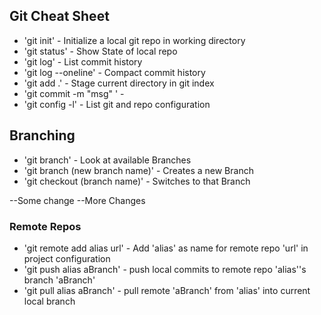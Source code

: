 ## Git Cheat Sheet

* 'git init' - Initialize a local git repo in working    directory
* 'git status' - Show State of local repo
* 'git log' - List commit history
* 'git log --oneline' - Compact commit history
* 'git add .' - Stage current directory in git index
* 'git commit -m "msg" ' -
* 'git config -l' - List git and repo configuration


## Branching
* 'git branch' - Look at available Branches
* 'git branch (new branch name)' - Creates a new Branch
* 'git checkout (branch name)' - Switches to that Branch

--Some change
--More Changes

### Remote Repos
* 'git remote add alias url' - Add 'alias' as name for remote repo 'url' in project configuration
* 'git push alias aBranch' - push local commits to remote repo  'alias''s branch 'aBranch'
* 'git pull alias aBranch' - pull remote 'aBranch' from 'alias' into current local branch

